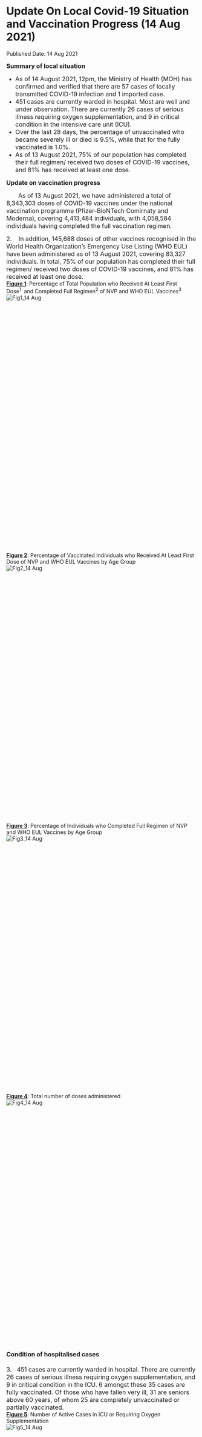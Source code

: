 <html>
    <meta http-equiv="Content-Type" content="text/html; charset=utf-8"/>
    <meta charset="utf-8"/>
    <title>Update On Local Covid-19 Situation and Vaccination Progress (14 Aug 2021)</title>
    <body><h1>Update On Local Covid-19 Situation and Vaccination Progress (14 Aug 2021)</h1>
    <p>Published Date: 14 Aug 2021</p> <p><span style="font-size: 16px;"><strong>Summary of local situation&nbsp;</strong><br></span></p><ul><li><span style="font-size: 16px;">As of 14 August 2021, 12pm, the Ministry of Health (MOH) has confirmed and verified that there are 57 cases of locally transmitted COVID-19 infection and 1 imported case.</span></li><li><span style="font-size: 16px;">451 cases are currently warded in hospital. Most are well and under observation. There are currently 26 cases of serious illness requiring oxygen supplementation, and 9 in critical condition in the intensive care unit (ICU).</span></li><li><span style="font-size: 16px;">Over the last 28 days, the percentage of unvaccinated who became severely ill or died is 9.5%, while that for the fully vaccinated is 1.0%.</span></li><li><span style="font-size: 16px;">As of 13 August 2021, 75% of our population has completed their full regimen/ received two doses of COVID-19 vaccines, and 81% has received at least one dose.</span></li></ul><p><span style="font-size: 16px;"><strong>Update on vaccination progress</strong></span></p><p style="text-align: left;"><span style="font-size: 16px;">&nbsp; &nbsp; &nbsp; &nbsp;As of 13 August 2021, we have administered a total of 8,343,303 doses of COVID-19 vaccines under the national vaccination programme (Pfizer-BioNTech Comirnaty and Moderna), covering 4,413,484 individuals, with 4,058,584 individuals having completed the full vaccination regimen.</span></p><p style="text-align: left;"><span style="font-size: 16px;">2. &nbsp; &nbsp;In addition, 145,688 doses of other vaccines recognised in the World Health Organization’s Emergency Use Listing (WHO EUL) have been administered as of 13 August 2021, covering 83,327 individuals. In total, 75% of our population has completed their full regimen/ received two doses of COVID-19 vaccines, and 81% has received at least one dose. </span><br><strong><span style="text-decoration: underline;">Figure 1</span></strong>: Percentage of Total Population who Received At Least First Dose<sup>1</sup>&nbsp;&nbsp;and Completed Full Regimen<sup>2</sup> of NVP and WHO EUL Vaccines<sup>3</sup>&nbsp;<br><a href="/images/librariesprovider5/covid-19-chart-(pr)/fig1_14-aug.png?sfvrsn=523e54db_2"><img src="/images/librariesprovider5/covid-19-chart-(pr)/fig1_14-aug.png?sfvrsn=523e54db_2" data-displaymode="Original" alt="Fig1_14 Aug" title="Fig1_14 Aug" data-openoriginalimageonclick="true" style="float: left;"></a><br><br><br><br><br><br><br><br><br><br><br><br><br><br><br><br><br><br><br><br><br><br><br><br><br><br><br><br><br><br><br><br><br><br><br><br><br><br><br><br><strong><span style="text-decoration: underline;">Figure 2</span></strong>: Percentage of Vaccinated Individuals who Received At Least First Dose of NVP and WHO EUL Vaccines by Age Group<br><a href="/images/librariesprovider5/covid-19-chart-(pr)/fig2_14-aug.png?sfvrsn=95476596_2"><img src="/images/librariesprovider5/covid-19-chart-(pr)/fig2_14-aug.png?sfvrsn=95476596_2" data-displaymode="Original" alt="Fig2_14 Aug" title="Fig2_14 Aug" data-openoriginalimageonclick="true" style="float: left;"></a><br><br><br><br><br><br><br><br><br><br><br><br><br><br><br><br><br><br><br><br><br><br><br><br><br><br><br><br><br><br><br><br><br><br><br><br><br><br><br><br><strong><span style="text-decoration: underline;">Figure 3</span></strong>: Percentage of Individuals who Completed Full Regimen of NVP and WHO EUL Vaccines by Age Group<br><a href="/images/librariesprovider5/covid-19-chart-(pr)/fig3_14-aug.png?sfvrsn=d284aea2_2"><img src="/images/librariesprovider5/covid-19-chart-(pr)/fig3_14-aug.png?sfvrsn=d284aea2_2" data-displaymode="Original" alt="Fig3_14 Aug" title="Fig3_14 Aug" data-openoriginalimageonclick="true" style="float: left;"></a><br><br><br><br><br><br><br><br><br><br><br><br><br><br><br><br><br><br><br><br><br><br><br><br><br><br><br><br><br><br><br><strong><span style="text-decoration: underline;"><br><br><br><br><br><br><br><br><br>Figure 4</span></strong>: Total number of doses administered<br><a href="/images/librariesprovider5/covid-19-chart-(pr)/fig4_14-aug.png?sfvrsn=fee12ff9_2"><img src="/images/librariesprovider5/covid-19-chart-(pr)/fig4_14-aug.png?sfvrsn=fee12ff9_2" data-displaymode="Original" alt="Fig4_14 Aug" title="Fig4_14 Aug" data-openoriginalimageonclick="true" style="float: left;"></a><br><br><br><br><br><br><br><br><br><br><br><br><br><br><br><br><br><br><br><br><br><br><br><br><br><br><br><br><br><br><br><br><br><br><br><br><br><br><br><span style="font-size: 16px;"><strong>Condition of hospitalised cases</strong><br><br>3. &nbsp; 451 cases are currently warded in hospital. There are currently 26 cases of serious illness requiring oxygen supplementation, and 9 in critical condition in the ICU. 6 amongst these 35 cases are fully vaccinated. Of those who have fallen very ill, 31 are seniors above 60 years, of whom 25 are completely unvaccinated or partially vaccinated.&nbsp;&nbsp;</span><br><strong><span style="text-decoration: underline;">Figure 5</span></strong>: Number of Active Cases in ICU or Requiring Oxygen Supplementation<br><a href="/images/librariesprovider5/covid-19-chart-(pr)/fig5_14-aug.png?sfvrsn=b31c072d_2"><img src="/images/librariesprovider5/covid-19-chart-(pr)/fig5_14-aug.png?sfvrsn=b31c072d_2" data-displaymode="Original" alt="Fig5_14 Aug" title="Fig5_14 Aug" data-openoriginalimageonclick="true" style="float: left;"></a><br><br><br><br><br><br><br><br><br><br><br><br><br><br><br><br><br><br><br><br><br><br><br><br><br><br><br><strong><span style="text-decoration: underline;">Figure 6</span></strong>: Deaths and Active Cases in ICU or Requiring Oxygen Supplementation,&nbsp;by Age Group<br><a href="/images/librariesprovider5/covid-19-chart-(pr)/fig6_14-aug.png?sfvrsn=717c80cb_2"><img src="/images/librariesprovider5/covid-19-chart-(pr)/fig6_14-aug.png?sfvrsn=717c80cb_2" data-displaymode="Original" alt="Fig6_14 Aug" title="Fig6_14 Aug" data-openoriginalimageonclick="true" style="float: left;"></a><br><br><br><br><br><br><br><br><br><br><br><br><br><br><br><br><br><br><br><br><br><br><br><br><br><br><br><br><br><br><br><br><br><br><span style="font-size: 16px;">4. &nbsp; There is continuing evidence that almost all fully-vaccinated individuals do not suffer serious disease when infected, unless if they had underlying medical conditions that made them more susceptible. Over the last 28 days, the percentage of unvaccinated who became severely ill or died is 9.5%, while that for the fully vaccinated is 1.0%.&nbsp; </span><br><strong><span style="text-decoration: underline;">Figure 7</span></strong>: Local Cases in the Last 28 Days by Vaccination Status &amp; Severity of Condition<sup>4</sup>&nbsp;&nbsp;<br><a href="/images/librariesprovider5/covid-19-chart-(pr)/fig7_14-aug.png?sfvrsn=ccb4cabe_2"><img src="/images/librariesprovider5/covid-19-chart-(pr)/fig7_14-aug.png?sfvrsn=ccb4cabe_2" data-displaymode="Original" alt="Fig7_14 Aug" title="Fig7_14 Aug" data-openoriginalimageonclick="true" style="float: left;"></a><br><br><br><br><br><br><br><br><br><br><br><br><br><br><br><br><br><br><br><br><br><br><strong><span style="text-decoration: underline;">Figure 8:</span></strong> Deaths and Active Cases in ICU or Requiring Oxygen Supplementation,&nbsp;by Vaccination Status<br><a href="/images/librariesprovider5/covid-19-chart-(pr)/fig8_14-aug.png?sfvrsn=b7e90163_2"><img src="/images/librariesprovider5/covid-19-chart-(pr)/fig8_14-aug.png?sfvrsn=b7e90163_2" data-displaymode="Original" alt="Fig8_14 Aug" title="Fig8_14 Aug" data-openoriginalimageonclick="true" style="float: left;"></a><br><br><br><br><br><br><br><br><br><br><br><br><br><br><br><br><br><br><br><br><br><br><br><br><br><br><br><br><br><br><br><br><br><br><br><br><br><br><br><br><br><span style="font-size: 16px;"><strong>Locally transmitted COVID-19 cases</strong><br><br>5. &nbsp; There are 57 cases of locally transmitted COVID-19 infection today. 29 are linked to previous cases, and have already been placed on quarantine. 11 are linked to previous cases and were detected through surveillance. 17 are currently unlinked.&nbsp;<br><br>6. &nbsp; There is 1 imported cases, have already been placed on Stay-Home Notice (SHN) or isolated upon arrival in Singapore. In total, there are 58 new cases of COVID-19 infection in Singapore today.&nbsp;</span><br><strong><span style="text-decoration: underline;">Figure 9</span></strong>: Number of Local Unlinked Cases and Linked Cases by Already Quarantined/ Detected through Surveillance<sup>5</sup> &nbsp;<br><a href="/images/librariesprovider5/covid-19-chart-(pr)/fig9_14-aug.png?sfvrsn=6e409ce4_2"><img src="/images/librariesprovider5/covid-19-chart-(pr)/fig9_14-aug.png?sfvrsn=6e409ce4_2" data-displaymode="Original" alt="Fig9_14 Aug" title="Fig9_14 Aug" data-openoriginalimageonclick="true" style="float: left;"></a><br><br><br><br><br><br><br><br><br><br><br><br><br><br><br><br><br><br><br><br><br><br><br><br><br><br><br><br><br><br><br><br><br><br><br><strong><br><span style="font-size: 16px;">Summary of trends for local cases<br></span></strong><span style="font-size: 16px;"><br>7. &nbsp; Overall, the number of new cases in the community has decreased from 611 cases in the week before to 377 cases in the past week. The number of unlinked cases in the community has also decreased from 166 cases in the week before to 101 cases in the past week. The 7-day moving average number of all linked community cases and all unlinked community cases are 39.4 and 14.4 respectively.<br></span><strong><span style="text-decoration: underline;">Figure 10</span></strong>: 7 Day Moving Average Number of Community Unlinked and Linked Cases5<br><a href="/images/librariesprovider5/covid-19-chart-(pr)/fig10_14-aug.png?sfvrsn=ec20b6dd_2"><img src="/images/librariesprovider5/covid-19-chart-(pr)/fig10_14-aug.png?sfvrsn=ec20b6dd_2" data-displaymode="Original" alt="Fig10_14 Aug" title="Fig10_14 Aug" data-openoriginalimageonclick="true" style="float: left;"></a><br><br><br><br><br><br><br><br><br><br><br><br><br><br><br><br><br><br><br><br><br><br><br><br><br><br><br><strong><span style="text-decoration: underline;">Figure 11</span></strong>: Local Cases in the Last 14 Days by Age Group and Vaccination Status<br><a href="/images/librariesprovider5/covid-19-chart-(pr)/fig11_14-aug.png?sfvrsn=8b5086af_2"><img src="/images/librariesprovider5/covid-19-chart-(pr)/fig11_14-aug.png?sfvrsn=8b5086af_2" data-displaymode="Original" alt="Fig11_14 Aug" title="Fig11_14 Aug" data-openoriginalimageonclick="true" style="float: left;"></a><br><br><br><br><br><br><br><br><br><br><br><br><br><br><br><br><br><br><br><br><br><br><br><br><br><br><br><span style="font-size: 16px;"><strong>Summary of trends for imported cases<br></strong><br>8. &nbsp; There is 1 imported case today, who was detected and isolated upon arrival in Singapore.&nbsp;</span><br><strong><span style="text-decoration: underline;">Figure 12</span></strong>: Number of Imported Cases by Detected Upon Arrival/&nbsp;Detected during SHN or Isolation<br><a href="/images/librariesprovider5/covid-19-chart-(pr)/fig12_14-aug.png?sfvrsn=908a012a_2"><img src="/images/librariesprovider5/covid-19-chart-(pr)/fig12_14-aug.png?sfvrsn=908a012a_2" data-displaymode="Original" alt="Fig12_14 Aug" title="Fig12_14 Aug" data-openoriginalimageonclick="true" style="float: left;"></a><br><br><br><br><br><br><br><br><br><br><br><br><br><br><br><br><br><br><br><br><br><br><br><br><br><br><span style="font-size: 16px;"><strong><br>Active clusters under monitoring<br></strong><br>9.&nbsp;&nbsp;&nbsp;&nbsp;&nbsp;&nbsp;There are 3 new clusters today, and 8 clusters that have closed. There are currently 111 active clusters, ranging between 3 and 1,155 infections. </span><br><strong><span style="text-decoration: underline;">Figure 13</span></strong>: Number of Active Clusters<br><a href="/images/librariesprovider5/covid-19-chart-(pr)/fig13_14-aug.png?sfvrsn=d5172ec6_2"><img src="/images/librariesprovider5/covid-19-chart-(pr)/fig13_14-aug.png?sfvrsn=d5172ec6_2" data-displaymode="Original" alt="Fig13_14 Aug" title="Fig13_14 Aug" data-openoriginalimageonclick="true" style="float: left;"></a><br><br><br><br><br><br><br><br><br><br><br><br><br><br><br><br><br><br><br><br><br><br><br><br><strong><span style="text-decoration: underline;">Figure 14</span></strong>: List of Active Clusters<br></p><table border="1" cellspacing="0" cellpadding="0"><thead><tr><td width="372" valign="top"><p align="center"><strong><span style="font-size: 16px;">Cluster</span></strong></p></td><td width="115" valign="top"><p align="center"><span style="font-size: 16px;"><strong>New Cases</strong></span></p></td><td width="115" valign="top"><p align="center"><span style="font-size: 16px;"><strong>Total<sup>6</sup></strong></span></p></td></tr></thead><tbody><tr><td width="372"><p><span style="font-size: 16px;">Case 67302<em>(new cluster)</em></span></p></td><td width="115" valign="top"><p align="center"><span style="font-size: 16px;">1</span></p></td><td width="115" valign="top"><p align="center"><span style="font-size: 16px;">3</span></p></td></tr><tr><td width="372"><p><span style="font-size: 16px;">Bishan Bus Interchange staff<em>(new cluster)</em></span></p></td><td width="115" valign="top"><p align="center"><span style="font-size: 16px;">5</span></p></td><td width="115" valign="top"><p align="center"><span style="font-size: 16px;">9</span></p></td></tr><tr><td width="372"><p><span style="font-size: 16px;">Sengkang Bus Interchange staff<em>(new cluster)</em></span></p></td><td width="115" valign="top"><p align="center"><span style="font-size: 16px;">4</span></p></td><td width="115" valign="top"><p align="center"><span style="font-size: 16px;">13</span></p></td></tr><tr><td width="372"><p><span style="font-size: 16px;">Case 68131</span></p></td><td width="115" valign="top"><p align="center"><span style="font-size: 16px;">1</span></p></td><td width="115" valign="top"><p align="center"><span style="font-size: 16px;">4</span></p></td></tr><tr><td width="372"><p><span style="font-size: 16px;">SAFRA Tampines</span></p></td><td width="115" valign="top"><p align="center"><span style="font-size: 16px;">3</span></p></td><td width="115" valign="top"><p align="center"><span style="font-size: 16px;">15</span></p></td></tr><tr><td width="372"><p><span style="font-size: 16px;">My First Skool (54 Chin Swee Road)</span></p></td><td width="115" valign="top"><p align="center"><span style="font-size: 16px;">5</span></p></td><td width="115" valign="top"><p align="center"><span style="font-size: 16px;">17</span></p></td></tr><tr><td width="372"><p><span style="font-size: 16px;">Superland Pre-School (Kreta Ayer Community Centre)</span></p></td><td width="115"><p align="center"><span style="font-size: 16px;">2</span></p></td><td width="115"><p align="center"><span style="font-size: 16px;">13</span></p></td></tr><tr><td width="372"><p><span style="font-size: 16px;">Sin Ming 23 Coffee Shop</span></p></td><td width="115" valign="top"><p align="center"><span style="font-size: 16px;">1</span></p></td><td width="115" valign="top"><p align="center"><span style="font-size: 16px;">15</span></p></td></tr><tr><td width="372"><p><span style="font-size: 16px;">Zuellig Pharma</span></p></td><td width="115" valign="top"><p align="center"><span style="font-size: 16px;">2</span></p></td><td width="115" valign="top"><p align="center"><span style="font-size: 16px;">12</span></p></td></tr><tr><td width="372"><p><span style="font-size: 16px;">Case 66567</span></p></td><td width="115" valign="top"><p align="center"><span style="font-size: 16px;">1</span></p></td><td width="115" valign="top"><p align="center"><span style="font-size: 16px;">34</span></p></td></tr><tr><td width="372"><p><span style="font-size: 16px;">Westlite Mandai Dormitory</span></p></td><td width="115" valign="top"><p align="center"><span style="font-size: 16px;">3</span></p></td><td width="115" valign="top"><p align="center"><span style="font-size: 16px;">14</span></p></td></tr><tr><td width="372"><p><span style="font-size: 16px;">Case66838</span></p></td><td width="115" valign="top"><p align="center"><span style="font-size: 16px;">1</span></p></td><td width="115" valign="top"><p align="center"><span style="font-size: 16px;">4</span></p></td></tr><tr><td width="372"><p><span style="font-size: 16px;">Jurong Fishery Port/ Hong Lim Market &amp; Food Centre*</span></p></td><td width="115"><p align="center"><span style="font-size: 16px;">1</span></p></td><td width="115"><p align="center"><span style="font-size: 16px;">1,155</span></p></td></tr><tr><td width="372"><p><span style="font-size: 16px;">North Bridge Road Market &amp; Food Centre</span></p></td><td width="115" valign="top"><p align="center"><span style="font-size: 16px;">1</span></p></td><td width="115" valign="top"><p align="center"><span style="font-size: 16px;">14</span></p></td></tr><tr><td width="372"><p><span style="font-size: 16px;">Case 67045</span></p></td><td width="115" valign="top"><p align="center"><span style="font-size: 16px;">0</span></p></td><td width="115" valign="top"><p align="center"><span style="font-size: 16px;">3</span></p></td></tr><tr><td width="372"><p><span style="font-size: 16px;">Case 67353</span></p></td><td width="115" valign="top"><p align="center"><span style="font-size: 16px;">0</span></p></td><td width="115" valign="top"><p align="center"><span style="font-size: 16px;">5</span></p></td></tr><tr><td width="372"><p><span style="font-size: 16px;">NKF Dialysis Centre (Sakyadhita)</span></p></td><td width="115" valign="top"><p align="center"><span style="font-size: 16px;">0</span></p></td><td width="115" valign="top"><p align="center"><span style="font-size: 16px;">9</span></p></td></tr><tr><td width="372"><p><span style="font-size: 16px;">Case67982</span></p></td><td width="115" valign="top"><p align="center"><span style="font-size: 16px;">0</span></p></td><td width="115" valign="top"><p align="center"><span style="font-size: 16px;">7</span></p></td></tr><tr><td width="372"><p><span style="font-size: 16px;">Case 67981</span></p></td><td width="115" valign="top"><p align="center"><span style="font-size: 16px;">0</span></p></td><td width="115" valign="top"><p align="center"><span style="font-size: 16px;">3</span></p></td></tr><tr><td width="372"><p><span style="font-size: 16px;">Case 66215</span></p></td><td width="115" valign="top"><p align="center"><span style="font-size: 16px;">0</span></p></td><td width="115" valign="top"><p align="center"><span style="font-size: 16px;">6</span></p></td></tr><tr><td width="372"><p><span style="font-size: 16px;">Westlite Juniper Dormitory</span></p></td><td width="115" valign="top"><p align="center"><span style="font-size: 16px;">0</span></p></td><td width="115" valign="top"><p align="center"><span style="font-size: 16px;">48</span></p></td></tr><tr><td width="372"><p><span style="font-size: 16px;">Case 67343</span></p></td><td width="115" valign="top"><p align="center"><span style="font-size: 16px;">0</span></p></td><td width="115" valign="top"><p align="center"><span style="font-size: 16px;">40</span></p></td></tr><tr><td width="372"><p><span style="font-size: 16px;">Samy’s Curry Restaurant</span></p></td><td width="115" valign="top"><p align="center"><span style="font-size: 16px;">0</span></p></td><td width="115" valign="top"><p align="center"><span style="font-size: 16px;">61</span></p></td></tr><tr><td width="372"><p><span style="font-size: 16px;">Punggol Primary School</span></p></td><td width="115" valign="top"><p align="center"><span style="font-size: 16px;">0</span></p></td><td width="115" valign="top"><p align="center"><span style="font-size: 16px;">17</span></p></td></tr><tr><td width="372"><p><span style="font-size: 16px;">Marina Bay Sands Casino</span></p></td><td width="115" valign="top"><p align="center"><span style="font-size: 16px;">0</span></p></td><td width="115" valign="top"><p align="center"><span style="font-size: 16px;">65</span></p></td></tr><tr><td width="372"><p><span style="font-size: 16px;">Elsie’s Kitchen</span></p></td><td width="115" valign="top"><p align="center"><span style="font-size: 16px;">0</span></p></td><td width="115" valign="top"><p align="center"><span style="font-size: 16px;">6</span></p></td></tr><tr><td width="372"><p><span style="font-size: 16px;">Jem</span></p></td><td width="115" valign="top"><p align="center"><span style="font-size: 16px;">0</span></p></td><td width="115" valign="top"><p align="center"><span style="font-size: 16px;">6</span></p></td></tr><tr><td width="372"><p><span style="font-size: 16px;">CHIJ Katong Convent</span></p></td><td width="115" valign="top"><p align="center"><span style="font-size: 16px;">0</span></p></td><td width="115" valign="top"><p align="center"><span style="font-size: 16px;">10</span></p></td></tr><tr><td width="372"><p><span style="font-size: 16px;">Kian Hiap Construction</span></p></td><td width="115" valign="top"><p align="center"><span style="font-size: 16px;">0</span></p></td><td width="115" valign="top"><p align="center"><span style="font-size: 16px;">15</span></p></td></tr><tr><td width="372"><p><span style="font-size: 16px;">Case66449</span></p></td><td width="115" valign="top"><p align="center"><span style="font-size: 16px;">0</span></p></td><td width="115" valign="top"><p align="center"><span style="font-size: 16px;">21</span></p></td></tr><tr><td width="372"><p><span style="font-size: 16px;">Case 67704</span></p></td><td width="115" valign="top"><p align="center"><span style="font-size: 16px;">0</span></p></td><td width="115" valign="top"><p align="center"><span style="font-size: 16px;">4</span></p></td></tr><tr><td width="372"><p><span style="font-size: 16px;">Chee Song Frozen Foods</span></p></td><td width="115" valign="top"><p align="center"><span style="font-size: 16px;">0</span></p></td><td width="115" valign="top"><p align="center"><span style="font-size: 16px;">7</span></p></td></tr><tr><td width="372"><p><span style="font-size: 16px;">Case 67651</span></p></td><td width="115" valign="top"><p align="center"><span style="font-size: 16px;">0</span></p></td><td width="115" valign="top"><p align="center"><span style="font-size: 16px;">8</span></p></td></tr><tr><td width="372"><p><span style="font-size: 16px;">Case 67283</span></p></td><td width="115" valign="top"><p align="center"><span style="font-size: 16px;">0</span></p></td><td width="115" valign="top"><p align="center"><span style="font-size: 16px;">12</span></p></td></tr><tr><td width="372"><p><span style="font-size: 16px;">Case 66244</span></p></td><td width="115" valign="top"><p align="center"><span style="font-size: 16px;">0</span></p></td><td width="115" valign="top"><p align="center"><span style="font-size: 16px;">8</span></p></td></tr><tr><td width="372"><p><span style="font-size: 16px;">Case 67425</span></p></td><td width="115" valign="top"><p align="center"><span style="font-size: 16px;">0</span></p></td><td width="115" valign="top"><p align="center"><span style="font-size: 16px;">5</span></p></td></tr><tr><td width="372"><p><span style="font-size: 16px;">Home’s Favourite Pte Ltd</span></p></td><td width="115" valign="top"><p align="center"><span style="font-size: 16px;">0</span></p></td><td width="115" valign="top"><p align="center"><span style="font-size: 16px;">16</span></p></td></tr><tr><td width="372"><p><span style="font-size: 16px;">Case 67738</span></p></td><td width="115" valign="top"><p align="center"><span style="font-size: 16px;">0</span></p></td><td width="115" valign="top"><p align="center"><span style="font-size: 16px;">3</span></p></td></tr><tr><td width="372"><p><span style="font-size: 16px;">Nimble/Knead</span></p></td><td width="115" valign="top"><p align="center"><span style="font-size: 16px;">0</span></p></td><td width="115" valign="top"><p align="center"><span style="font-size: 16px;">7</span></p></td></tr><tr><td width="372"><p><span style="font-size: 16px;">Case 66542</span></p></td><td width="115" valign="top"><p align="center"><span style="font-size: 16px;">0</span></p></td><td width="115" valign="top"><p align="center"><span style="font-size: 16px;">4</span></p></td></tr><tr><td width="372"><p><span style="font-size: 16px;">Case 67436</span></p></td><td width="115" valign="top"><p align="center"><span style="font-size: 16px;">0</span></p></td><td width="115" valign="top"><p align="center"><span style="font-size: 16px;">7</span></p></td></tr><tr><td width="372"><p><span style="font-size: 16px;">Case 67582</span></p></td><td width="115" valign="top"><p align="center"><span style="font-size: 16px;">0</span></p></td><td width="115" valign="top"><p align="center"><span style="font-size: 16px;">9</span></p></td></tr><tr><td width="372"><p><span style="font-size: 16px;">Changi General Hospital</span></p></td><td width="115" valign="top"><p align="center"><span style="font-size: 16px;">0</span></p></td><td width="115" valign="top"><p align="center"><span style="font-size: 16px;">4</span></p></td></tr><tr><td width="372"><p><span style="font-size: 16px;">Case 66764</span></p></td><td width="115" valign="top"><p align="center"><span style="font-size: 16px;">0</span></p></td><td width="115" valign="top"><p align="center"><span style="font-size: 16px;">4</span></p></td></tr><tr><td width="372"><p><span style="font-size: 16px;">Case 66804</span></p></td><td width="115" valign="top"><p align="center"><span style="font-size: 16px;">0</span></p></td><td width="115" valign="top"><p align="center"><span style="font-size: 16px;">6</span></p></td></tr><tr><td width="372"><p><span style="font-size: 16px;">Case 66844</span></p></td><td width="115" valign="top"><p align="center"><span style="font-size: 16px;">0</span></p></td><td width="115" valign="top"><p align="center"><span style="font-size: 16px;">9</span></p></td></tr><tr><td width="372"><p><span style="font-size: 16px;">Case 67278</span></p></td><td width="115" valign="top"><p align="center"><span style="font-size: 16px;">0</span></p></td><td width="115" valign="top"><p align="center"><span style="font-size: 16px;">5</span></p></td></tr><tr><td width="372"><p><span style="font-size: 16px;">Case 67276</span></p></td><td width="115" valign="top"><p align="center"><span style="font-size: 16px;">0</span></p></td><td width="115" valign="top"><p align="center"><span style="font-size: 16px;">7</span></p></td></tr><tr><td width="372"><p><span style="font-size: 16px;">Case 67476</span></p></td><td width="115" valign="top"><p align="center"><span style="font-size: 16px;">0</span></p></td><td width="115" valign="top"><p align="center"><span style="font-size: 16px;">6</span></p></td></tr><tr><td width="372"><p><span style="font-size: 16px;">Case 66998</span></p></td><td width="115" valign="top"><p align="center"><span style="font-size: 16px;">0</span></p></td><td width="115" valign="top"><p align="center"><span style="font-size: 16px;">4</span></p></td></tr><tr><td width="372"><p><span style="font-size: 16px;">Case 65687</span></p></td><td width="115" valign="top"><p align="center"><span style="font-size: 16px;">0</span></p></td><td width="115" valign="top"><p align="center"><span style="font-size: 16px;">3</span></p></td></tr><tr><td width="372"><p><span style="font-size: 16px;">Case 66996</span></p></td><td width="115" valign="top"><p align="center"><span style="font-size: 16px;">0</span></p></td><td width="115" valign="top"><p align="center"><span style="font-size: 16px;">3</span></p></td></tr><tr><td width="372"><p><span style="font-size: 16px;">Case 67143</span></p></td><td width="115" valign="top"><p align="center"><span style="font-size: 16px;">0</span></p></td><td width="115" valign="top"><p align="center"><span style="font-size: 16px;">3</span></p></td></tr><tr><td width="372"><p><span style="font-size: 16px;">Case 67161</span></p></td><td width="115" valign="top"><p align="center"><span style="font-size: 16px;">0</span></p></td><td width="115" valign="top"><p align="center"><span style="font-size: 16px;">3</span></p></td></tr><tr><td width="372"><p><span style="font-size: 16px;">Case 67388</span></p></td><td width="115" valign="top"><p align="center"><span style="font-size: 16px;">0</span></p></td><td width="115" valign="top"><p align="center"><span style="font-size: 16px;">3</span></p></td></tr><tr><td width="372"><p><span style="font-size: 16px;">Case 67471</span></p></td><td width="115" valign="top"><p align="center"><span style="font-size: 16px;">0</span></p></td><td width="115" valign="top"><p align="center"><span style="font-size: 16px;">5</span></p></td></tr><tr><td width="372"><p><span style="font-size: 16px;">Case 67534</span></p></td><td width="115" valign="top"><p align="center"><span style="font-size: 16px;">0</span></p></td><td width="115" valign="top"><p align="center"><span style="font-size: 16px;">4</span></p></td></tr><tr><td width="372"><p><span style="font-size: 16px;">Case 67041</span></p></td><td width="115" valign="top"><p align="center"><span style="font-size: 16px;">0</span></p></td><td width="115" valign="top"><p align="center"><span style="font-size: 16px;">6</span></p></td></tr><tr><td width="372"><p><span style="font-size: 16px;">Case 67051</span></p></td><td width="115" valign="top"><p align="center"><span style="font-size: 16px;">0</span></p></td><td width="115" valign="top"><p align="center"><span style="font-size: 16px;">5</span></p></td></tr><tr><td width="372"><p><span style="font-size: 16px;">Case 66707</span></p></td><td width="115" valign="top"><p align="center"><span style="font-size: 16px;">0</span></p></td><td width="115" valign="top"><p align="center"><span style="font-size: 16px;">5</span></p></td></tr><tr><td width="372"><p><span style="font-size: 16px;">Case 66766</span></p></td><td width="115" valign="top"><p align="center"><span style="font-size: 16px;">0</span></p></td><td width="115" valign="top"><p align="center"><span style="font-size: 16px;">3</span></p></td></tr><tr><td width="372"><p><span style="font-size: 16px;">Case 66922</span></p></td><td width="115" valign="top"><p align="center"><span style="font-size: 16px;">0</span></p></td><td width="115" valign="top"><p align="center"><span style="font-size: 16px;">3</span></p></td></tr><tr><td width="372"><p><span style="font-size: 16px;">Case 67014</span></p></td><td width="115" valign="top"><p align="center"><span style="font-size: 16px;">0</span></p></td><td width="115" valign="top"><p align="center"><span style="font-size: 16px;">3</span></p></td></tr><tr><td width="372"><p><span style="font-size: 16px;">Case 67069</span></p></td><td width="115" valign="top"><p align="center"><span style="font-size: 16px;">0</span></p></td><td width="115" valign="top"><p align="center"><span style="font-size: 16px;">3</span></p></td></tr><tr><td width="372"><p><span style="font-size: 16px;">Case 67236</span></p></td><td width="115" valign="top"><p align="center"><span style="font-size: 16px;">0</span></p></td><td width="115" valign="top"><p align="center"><span style="font-size: 16px;">3</span></p></td></tr><tr><td width="372"><p><span style="font-size: 16px;">Case 66774</span></p></td><td width="115" valign="top"><p align="center"><span style="font-size: 16px;">0</span></p></td><td width="115" valign="top"><p align="center"><span style="font-size: 16px;">7</span></p></td></tr><tr><td width="372"><p><span style="font-size: 16px;">Case 67048</span></p></td><td width="115" valign="top"><p align="center"><span style="font-size: 16px;">0</span></p></td><td width="115" valign="top"><p align="center"><span style="font-size: 16px;">8</span></p></td></tr><tr><td width="372"><p><span style="font-size: 16px;">Institution S2 Selarang Park Complex</span></p></td><td width="115" valign="top"><p align="center"><span style="font-size: 16px;">0</span></p></td><td width="115" valign="top"><p align="center"><span style="font-size: 16px;">8</span></p></td></tr><tr><td width="372"><p><span style="font-size: 16px;">KTV lounges/clubs</span></p></td><td width="115" valign="top"><p align="center"><span style="font-size: 16px;">0</span></p></td><td width="115" valign="top"><p align="center"><span style="font-size: 16px;">252</span></p></td></tr><tr><td width="372"><p><span style="font-size: 16px;">Case 65972</span></p></td><td width="115" valign="top"><p align="center"><span style="font-size: 16px;">0</span></p></td><td width="115" valign="top"><p align="center"><span style="font-size: 16px;">4</span></p></td></tr><tr><td width="372"><p><span style="font-size: 16px;">Case 66940</span></p></td><td width="115" valign="top"><p align="center"><span style="font-size: 16px;">0</span></p></td><td width="115" valign="top"><p align="center"><span style="font-size: 16px;">4</span></p></td></tr><tr><td width="372"><p><span style="font-size: 16px;">Case 67017</span></p></td><td width="115" valign="top"><p align="center"><span style="font-size: 16px;">0</span></p></td><td width="115" valign="top"><p align="center"><span style="font-size: 16px;">3</span></p></td></tr><tr><td width="372"><p><span style="font-size: 16px;">Case 67078</span></p></td><td width="115" valign="top"><p align="center"><span style="font-size: 16px;">0</span></p></td><td width="115" valign="top"><p align="center"><span style="font-size: 16px;">3</span></p></td></tr><tr><td width="372"><p><span style="font-size: 16px;">Case 67227</span></p></td><td width="115" valign="top"><p align="center"><span style="font-size: 16px;">0</span></p></td><td width="115" valign="top"><p align="center"><span style="font-size: 16px;">3</span></p></td></tr><tr><td width="372"><p><span style="font-size: 16px;">Seng Leong Steel (Ent) Pte Ltd</span></p></td><td width="115" valign="top"><p align="center"><span style="font-size: 16px;">0</span></p></td><td width="115" valign="top"><p align="center"><span style="font-size: 16px;">5</span></p></td></tr><tr><td width="372"><p><span style="font-size: 16px;">Case 66754</span></p></td><td width="115" valign="top"><p align="center"><span style="font-size: 16px;">0</span></p></td><td width="115" valign="top"><p align="center"><span style="font-size: 16px;">5</span></p></td></tr><tr><td width="372"><p><span style="font-size: 16px;">Case 67085</span></p></td><td width="115" valign="top"><p align="center"><span style="font-size: 16px;">0</span></p></td><td width="115" valign="top"><p align="center"><span style="font-size: 16px;">4</span></p></td></tr><tr><td width="372"><p><span style="font-size: 16px;">Case 67204</span></p></td><td width="115" valign="top"><p align="center"><span style="font-size: 16px;">0</span></p></td><td width="115" valign="top"><p align="center"><span style="font-size: 16px;">3</span></p></td></tr><tr><td width="372"><p><span style="font-size: 16px;">Case 67297</span></p></td><td width="115" valign="top"><p align="center"><span style="font-size: 16px;">0</span></p></td><td width="115" valign="top"><p align="center"><span style="font-size: 16px;">3</span></p></td></tr><tr><td width="372"><p><span style="font-size: 16px;">Case 65952</span></p></td><td width="115" valign="top"><p align="center"><span style="font-size: 16px;">0</span></p></td><td width="115" valign="top"><p align="center"><span style="font-size: 16px;">5</span></p></td></tr><tr><td width="372"><p><span style="font-size: 16px;">Case 66929</span></p></td><td width="115" valign="top"><p align="center"><span style="font-size: 16px;">0</span></p></td><td width="115" valign="top"><p align="center"><span style="font-size: 16px;">5</span></p></td></tr><tr><td width="372"><p><span style="font-size: 16px;">Case 66868</span></p></td><td width="115" valign="top"><p align="center"><span style="font-size: 16px;">0</span></p></td><td width="115" valign="top"><p align="center"><span style="font-size: 16px;">3</span></p></td></tr><tr><td width="372"><p><span style="font-size: 16px;">Case 66888</span></p></td><td width="115" valign="top"><p align="center"><span style="font-size: 16px;">0</span></p></td><td width="115" valign="top"><p align="center"><span style="font-size: 16px;">3</span></p></td></tr><tr><td width="372"><p><span style="font-size: 16px;">Case 66913</span></p></td><td width="115" valign="top"><p align="center"><span style="font-size: 16px;">0</span></p></td><td width="115" valign="top"><p align="center"><span style="font-size: 16px;">3</span></p></td></tr><tr><td width="372"><p><span style="font-size: 16px;">Case 67004</span></p></td><td width="115" valign="top"><p align="center"><span style="font-size: 16px;">0</span></p></td><td width="115" valign="top"><p align="center"><span style="font-size: 16px;">4</span></p></td></tr><tr><td width="372"><p><span style="font-size: 16px;">Yishun Community Hospital</span></p></td><td width="115" valign="top"><p align="center"><span style="font-size: 16px;">0</span></p></td><td width="115" valign="top"><p align="center"><span style="font-size: 16px;">4</span></p></td></tr><tr><td width="372"><p><span style="font-size: 16px;">Case 66391</span></p></td><td width="115" valign="top"><p align="center"><span style="font-size: 16px;">0</span></p></td><td width="115" valign="top"><p align="center"><span style="font-size: 16px;">3</span></p></td></tr><tr><td width="372"><p><span style="font-size: 16px;">Case 66713</span></p></td><td width="115" valign="top"><p align="center"><span style="font-size: 16px;">0</span></p></td><td width="115" valign="top"><p align="center"><span style="font-size: 16px;">3</span></p></td></tr><tr><td width="372"><p><span style="font-size: 16px;">Case 66784</span></p></td><td width="115" valign="top"><p align="center"><span style="font-size: 16px;">0</span></p></td><td width="115" valign="top"><p align="center"><span style="font-size: 16px;">4</span></p></td></tr><tr><td width="372"><p><span style="font-size: 16px;">Case 66807</span></p></td><td width="115" valign="top"><p align="center"><span style="font-size: 16px;">0</span></p></td><td width="115" valign="top"><p align="center"><span style="font-size: 16px;">5</span></p></td></tr><tr><td width="372"><p><span style="font-size: 16px;">Case 65751</span></p></td><td width="115" valign="top"><p align="center"><span style="font-size: 16px;">0</span></p></td><td width="115" valign="top"><p align="center"><span style="font-size: 16px;">8</span></p></td></tr><tr><td width="372"><p><span style="font-size: 16px;">Case 66623</span></p></td><td width="115" valign="top"><p align="center"><span style="font-size: 16px;">0</span></p></td><td width="115" valign="top"><p align="center"><span style="font-size: 16px;">3</span></p></td></tr><tr><td width="372"><p><span style="font-size: 16px;">Case 65793</span></p></td><td width="115" valign="top"><p align="center"><span style="font-size: 16px;">0</span></p></td><td width="115" valign="top"><p align="center"><span style="font-size: 16px;">3</span></p></td></tr><tr><td width="372"><p><span style="font-size: 16px;">Case 66240</span></p></td><td width="115" valign="top"><p align="center"><span style="font-size: 16px;">0</span></p></td><td width="115" valign="top"><p align="center"><span style="font-size: 16px;">4</span></p></td></tr><tr><td width="372"><p><span style="font-size: 16px;">Case 66790</span></p></td><td width="115" valign="top"><p align="center"><span style="font-size: 16px;">0</span></p></td><td width="115" valign="top"><p align="center"><span style="font-size: 16px;">3</span></p></td></tr><tr><td width="372"><p><span style="font-size: 16px;">Case 66995</span></p></td><td width="115" valign="top"><p align="center"><span style="font-size: 16px;">0</span></p></td><td width="115" valign="top"><p align="center"><span style="font-size: 16px;">3</span></p></td></tr><tr><td width="372"><p><span style="font-size: 16px;">Case 66464</span></p></td><td width="115" valign="top"><p align="center"><span style="font-size: 16px;">0</span></p></td><td width="115" valign="top"><p align="center"><span style="font-size: 16px;">7</span></p></td></tr><tr><td width="372"><p><span style="font-size: 16px;">Case 64697</span></p></td><td width="115" valign="top"><p align="center"><span style="font-size: 16px;">0</span></p></td><td width="115" valign="top"><p align="center"><span style="font-size: 16px;">76</span></p></td></tr><tr><td width="372"><p><span style="font-size: 16px;">Case 66293</span></p></td><td width="115" valign="top"><p align="center"><span style="font-size: 16px;">0</span></p></td><td width="115" valign="top"><p align="center"><span style="font-size: 16px;">3</span></p></td></tr><tr><td width="372"><p><span style="font-size: 16px;">Case 66142</span></p></td><td width="115" valign="top"><p align="center"><span style="font-size: 16px;">0</span></p></td><td width="115" valign="top"><p align="center"><span style="font-size: 16px;">3</span></p></td></tr><tr><td width="372"><p><span style="font-size: 16px;">Case 66538</span></p></td><td width="115" valign="top"><p align="center"><span style="font-size: 16px;">0</span></p></td><td width="115" valign="top"><p align="center"><span style="font-size: 16px;">4</span></p></td></tr><tr><td width="372"><p><span style="font-size: 16px;">Case 66468</span></p></td><td width="115" valign="top"><p align="center"><span style="font-size: 16px;">0</span></p></td><td width="115" valign="top"><p align="center"><span style="font-size: 16px;">3</span></p></td></tr><tr><td width="372"><p><span style="font-size: 16px;">Case 66377</span></p></td><td width="115" valign="top"><p align="center"><span style="font-size: 16px;">0</span></p></td><td width="115" valign="top"><p align="center"><span style="font-size: 16px;">5</span></p></td></tr><tr><td width="372"><p><span style="font-size: 16px;">Case 65893</span></p></td><td width="115" valign="top"><p align="center"><span style="font-size: 16px;">0</span></p></td><td width="115" valign="top"><p align="center"><span style="font-size: 16px;">6</span></p></td></tr><tr><td width="372"><p><span style="font-size: 16px;">PSC Express Pte Ltd</span></p></td><td width="115"><p align="center"><span style="font-size: 16px;">0</span></p></td><td width="115"><p align="center"><span style="font-size: 16px;">5</span></p></td></tr><tr><td width="372"><p><span style="font-size: 16px;">Case 65360</span></p></td><td width="115" valign="top"><p align="center"><span style="font-size: 16px;">0</span></p></td><td width="115" valign="top"><p align="center"><span style="font-size: 16px;">10</span></p></td></tr><tr><td width="372"><p><span style="font-size: 16px;">Apex Medical Centre (Jurong)</span></p></td><td width="115" valign="top"><p align="center"><span style="font-size: 16px;">0</span></p></td><td width="115" valign="top"><p align="center"><span style="font-size: 16px;">3</span></p></td></tr><tr><td width="372"><p><span style="font-size: 16px;">Case 65979</span></p></td><td width="115" valign="top"><p align="center"><span style="font-size: 16px;">0</span></p></td><td width="115" valign="top"><p align="center"><span style="font-size: 16px;">3</span></p></td></tr><tr><td width="372"><p><span style="font-size: 16px;">Case 65791</span></p></td><td width="115" valign="top"><p align="center"><span style="font-size: 16px;">0</span></p></td><td width="115" valign="top"><p align="center"><span style="font-size: 16px;">4</span></p></td></tr><tr><td width="372"><p><span style="font-size: 16px;">Case 65342</span></p></td><td width="115" valign="top"><p align="center"><span style="font-size: 16px;">0</span></p></td><td width="115" valign="top"><p align="center"><span style="font-size: 16px;">3</span></p></td></tr><tr><td width="372"><p><span style="font-size: 16px;">Case 64850</span></p></td><td width="115"><p align="center"><span style="font-size: 16px;">0</span></p></td><td width="115"><p align="center"><span style="font-size: 16px;">3</span></p></td></tr></tbody></table><div>* Yuhua Market &amp; Hawker Centre is currently linked to this cluster.<br></div><p style="text-align: left;"><br><span style="font-size: 16px;">10. &nbsp; Please refer to MOH’s daily Situation Report (<a href="https://covidsitrep.moh.gov.sg" title="" class="" target="">www.moh.gov.sg/covid-19/situation-report</a>) for details.&nbsp;<br><br></span><strong><span style="font-size: 16px;">MINISTRY OF HEALTH&nbsp;<br>14 AUGUST 2021<br></span><br></strong></p><p><sup>1 &nbsp;</sup>Based on National Immunisation Registry data.<br><sup>2 &nbsp;</sup>Full regimen refers to individuals who have received both doses of the vaccine or one dose for vaccinated recovered individuals.<br><sup>3 &nbsp;</sup>Other vaccines recognised in the WHO EUL account for about 2% of the total population who received at least 1 dose and about 1% of total population who completed the full regimen.<br><sup>4 &nbsp;</sup>Fully vaccinated - more than 14 days after completing vaccination regimen (both doses of the vaccine or one dose for recovered individuals). Partially vaccinated – received 1 dose of 2-dose vaccine or COVID-positive within 14 days of completing vaccination regimen.<br><sup>5 &nbsp;</sup>Incorporates re-classifications of earlier reported cases.<br><sup>6 &nbsp;</sup>Includes new cases added today.</p><p style="text-align: left;"><strong><br><br><br><br><br></strong></p></body>
</html>